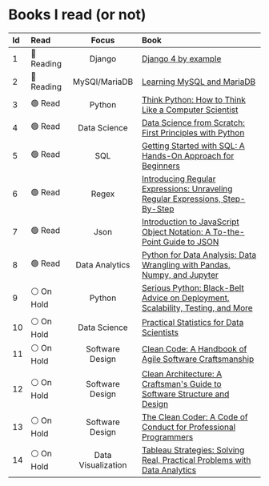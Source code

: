 # Books I read (or not)
<!-- 
1. Think Python: How to Think Like a Computer Scientist [Read]
2. Data Science from Scratch: First Principles with Python [Read]
3. Learning MySQL and MariaDB [Reading]
4. Serious Python: Black-Belt Advice on Deployment, Scalability, Testing, and More [On Hold]
5. Practical Statistics for Data Scientists [On Hold]
6. Clean Code: A Handbook of Agile Software Craftsmanship [On Hold]
7. Clean Architecture: A Craftsman's Guide to Software Structure and Design [On Hold]  -->

Id|Read|Focus|Book
:--|:--|:--:|:--
1  | 🔵 Reading | Django             | [Django 4 by example](https://www.amazon.com.br/Django-Example-powerful-reliable-applications/dp/1801813051)
2  | 🔵 Reading | MySQl/MariaDB      | [Learning MySQL and MariaDB](https://www.amazon.com.br/Learning-MySQL-MariaDB-Russell-Dyer/dp/1449362907)
3  | 🟢  Read   | Python             | [Think Python: How to Think Like a Computer Scientist](https://www.amazon.com.br/Think-Python-2e-Allen-Downey/dp/1491939362)
4  | 🟢  Read   | Data Science       | [Data Science from Scratch: First Principles with Python](https://www.amazon.com.br/Data-Science-Scratch-Joel-Grus/dp/1492041130)
5  | 🟢  Read   | SQL                | [Getting Started with SQL: A Hands-On Approach for Beginners](https://www.amazon.com.br/Getting-Started-SQL-Thomas-Nield/dp/1491938617)
6  | 🟢  Read   | Regex              | [Introducing Regular Expressions: Unraveling Regular Expressions, Step-By-Step](https://www.amazon.com.br/Introducing-Regular-Expressions-Michael-Fitzgerald/dp/1449392687)
7  | 🟢  Read   | Json               | [Introduction to JavaScript Object Notation: A To-the-Point Guide to JSON](https://www.amazon.com.br/Introduction-JavaScript-Object-Notation-Point-ebook/dp/B013HA441A)
8  | 🟢  Read   | Data Analytics     | [Python for Data Analysis: Data Wrangling with Pandas, Numpy, and Jupyter](https://www.amazon.com.br/Python-Data-Analysis-Wrangling-Jupyter/dp/109810403X)
9  | ⚪️ On Hold | Python             | [Serious Python: Black-Belt Advice on Deployment, Scalability, Testing, and More](https://www.amazon.com.br/Serious-Python-Black-Belt-Deployment-Scalability/dp/1593278780)
10 | ⚪️ On Hold | Data Science       | [Practical Statistics for Data Scientists](https://www.amazon.com.br/Practical-Statistics-Scientists-Peter-Bruce/dp/1491952962)
11 | ⚪️ On Hold | Software Design    |[Clean Code: A Handbook of Agile Software Craftsmanship](https://www.amazon.com.br/Clean-Code-Handbook-Software-Craftsmanship/dp/0132350882)
12 | ⚪️ On Hold | Software Design    | [Clean Architecture: A Craftsman's Guide to Software Structure and Design](https://www.amazon.com.br/Clean-Architecture-Craftsmans-Software-Structure/dp/0134494164)
13 | ⚪️ On Hold | Software Design    | [The Clean Coder: A Code of Conduct for Professional Programmers](https://www.amazon.com.br/Clean-Coder-Conduct-Professional-Programmers/dp/0137081073)
14 | ⚪️ On Hold | Data Visualization | [Tableau Strategies: Solving Real, Practical Problems with Data Analytics](https://www.amazon.com.br/Tableau-Strategies-Practical-Problems-Analytics/dp/149208008X)

<!-- :white_check_mark:| :heavy_check_mark: ✅✔️☑️

🔘🔴🟠🟡🟢🔵🟣⚫️⚪️🟤 -->
